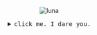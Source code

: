 <p align="center">
    <!-- 
    <img src="https://media.giphy.com/media/KcePHlH8aT5vE519xe/giphy.gif" alt="symbols">
    -->
 <img src="https://media.giphy.com/media/CTcyjVJQMEi2Y/giphy.gif" alt="luna">
</p>

<details>
  <summary align="center"><samp>click me. I dare you.</samp></summary>
  <hr>
  <div style="width:100%;height:0;padding-bottom:100%;position:relative;"><img src="https://media.giphy.com/media/xTk9ZOk8WmSKQpFg1W/giphy-downsized.gif" align="left" valign="middle" width="35%" height="35%" frameBorder="0"></img></div> Hi, i’m <strong>CR0W</strong>. I'm a computer science student based in &#127464&#127487 Prague. <code>Coding</code> and <code>learning</code> is my passion.
  <hr>
  <p align="center">
    Have a nice day. &#127988&#8205&#9760&#65039<br>
    <a href="https://twitter.com/intent/tweet?text=@lvcastrelec%20Heyo,%20I%20come%20from%20github%21%21%20" style="width: 50%"><kbd>hit me up on twitter</kbd></a> <a href="https://www.instagram.com/lvcastrelec/"><kbd>stalk me on ig</kbd></a>
   </p>
</details>

